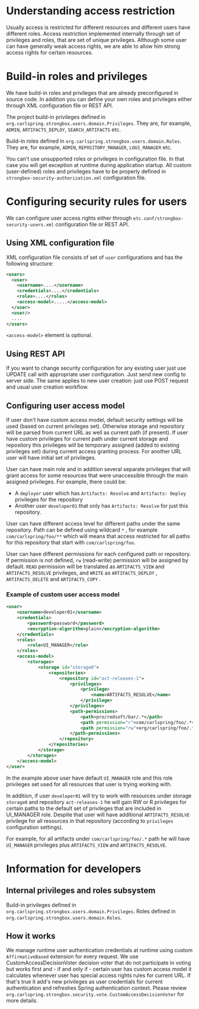 # Understanding access restriction
Usually access is restricted for different resources and different users have different roles. Access restriction implemented internally through set of privileges and roles, that are set of unique privileges. Although some user can have generally weak access rights, we are able to allow him strong access rights for certain resources.

# Build-in roles and privileges
We have build-in roles and privileges that are already preconfigured in source code. In addition you can define your own roles and privileges either through XML configuration file or REST API.

The project build-in privileges defined in ```org.carlspring.strongbox.users.domain.Privileges```. They are, for example, ```ADMIN```, ```ARTIFACTS_DEPLOY```, ```SEARCH_ARTIFACTS``` etc.

Build-in roles defined in ```org.carlspring.strongbox.users.domain.Roles```. They are, for example, ```ADMIN```, ```REPOSITORY_MANAGER```, ```LOGS_MANAGER``` etc.

You can't use unsupported roles or privileges in configuration file. In that case you will get exception at runtime during application startup. All custom (user-defined) roles and privileges have to be properly defined in ```strongbox-security-authorization.xml``` configuration file.

# Configuring security rules for users
We can configure user access rights either through ```etc.conf/strongbox-security-users.xml``` configuration file or REST API.

## Using XML configuration file
XML configuration file consists of set of ```user``` configurations and has the following structure:

```xml
<users>
  <user>
    <username>....</username>
    <credentials>....</credentials>
    <roles>....</roles>
    <access-model>.....</access-model>
  </user>
  <user/>
  ....
</users>
```
```<access-model>``` element is optional.

## Using REST API
If you want to change security configuration for any existing user just use UPDATE call with appropriate user configuration. Just send new config to server side. The same applies to new user creation: just use POST request and usual user creation workflow.

## Configuring user access model
If user don't have custom access model, default security settings will be used (based on current privileges set).
Otherwise storage and repository will be parsed from current URL as well as current path (if present). If user have custom privileges for current path under current storage and repository this privileges will be temporary assigned (added to existing privileges set) during current access granting process. For another URL user will have initial set of privileges.

User can have main role and in addition several separate privileges that will grant access for some resources that were unaccessible through the main assigned privileges. For example, there could be:
* A ```deployer``` user which has ```Artifacts: Resolve```  and  ```Artifacts: Deploy```  privileges for the repository
* Another user ```developer01```  that only has ```Artifacts: Resolve```  for just this repository.

User can have different access level for different paths under the same repository. Path can be defined using wildcard ```*``` , for example ```com/carlspring/foo/**```  which will means that access restricted for all paths for this repository that start with ```com/carlspring/foo```.

User can have different permissions for each configured path or repository. If permission  is not defined, ```rw```  (read-write) permission will be assigned by default. ``````READ``````   permission will be translated as ```ARTIFACTS_VIEW```  and ```ARTIFACTS_RESOLVE```  privileges, and ```WRITE```  as ```ARTIFACTS_DEPLOY``` , ```ARTIFACTS_DELETE```  and ```ARTIFACTS_COPY``` .  

### Example of custom user access model

```xml
<user>
    <username>developer01</username>
    <credentials>
        <password>password</password>
        <encryption-algorithm>plain</encryption-algorithm>
    </credentials>
    <roles>
        <role>UI_MANAGER</role>
    </roles>
    <access-model>
        <storages>
            <storage id="storage0">
                <repositories>
                    <repository id="act-releases-1">
                        <privileges>
                            <privilege>
                                <name>ARTIFACTS_RESOLVE</name>
                            </privilege>
                        </privileges>
                        <path-permissions>
                            <path>pro/redsoft/bar/.*</path>
                            <path permission="r">com/carlspring/foo/.*</path>
                            <path permission="rw">org/carlspring/foo/.*</path>
                        </path-permissions>
                    </repository>
                </repositories>
            </storage>
        </storages>
    </access-model>
</user>
```
In the example above user have default ```UI_MANAGER``` role and this role privileges set used for all resources that user is trying working with. 

In addition, if user ```developer01``` will try to work with resources under storage ```storage0``` and repository ```act-releases-1``` he will gain RW or R privileges for certain paths to the default set of privileges that are included in UI_MANAGER role. Despite that user will have additional ```ARTIFACTS_RESOLVE``` privilege for all resources in that repository (according to ```privileges``` configuration settings).

For example, for all artifacts under ```com/carlspring/foo/.*``` path he will have ```UI_MANAGER``` privileges plus ```ARTIFACTS_VIEW``` and ```ARTIFACTS_RESOLVE```.

# Information for developers

## Internal privileges and roles subsystem
Build-in privileges defined in ```org.carlspring.strongbox.users.domain.Privileges```. Roles defined in ```org.carlspring.strongbox.users.domain.Roles```.

## How it works
We manage runtime user authentication credentials at runtime using custom ```AffirmativeBased``` extension for every request. We use CustomAccessDecisionVoter decision voter that do not participate in voting but works first and - if and only if - certain user has custom access model it calculates whenever user has special access rights rules for current URL. If that's true it add's new privileges as user credentials for current authentication and refreshes Spring authentication context. Please review `org.carlspring.strongbox.security.vote.CustomAccessDecisionVoter` for more details.